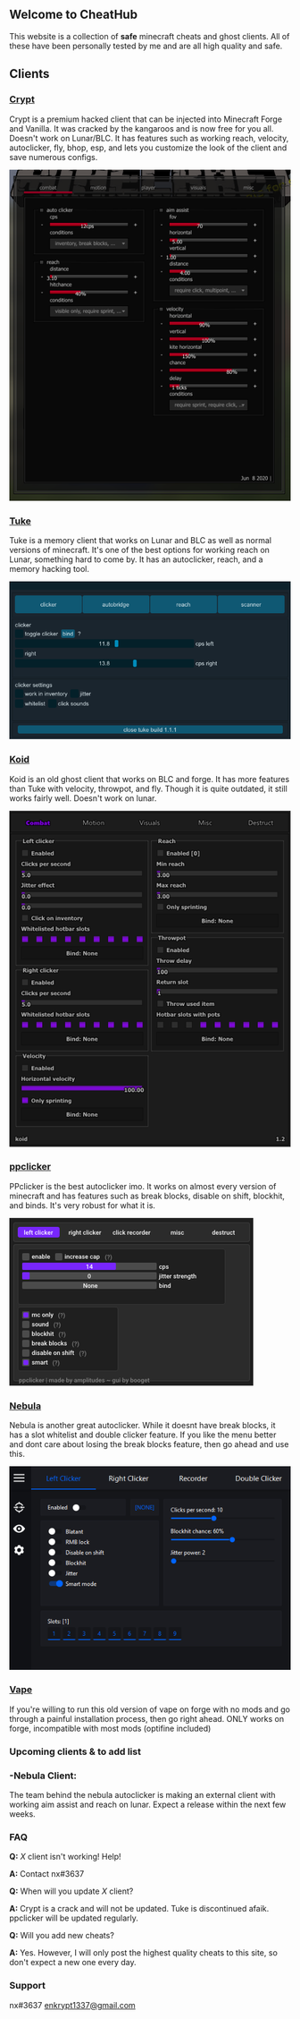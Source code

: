 ## Welcome to CheatHub

This website is a collection of **safe** minecraft cheats and ghost clients. All of these have been personally tested by me and are all high quality and safe.

## Clients

### [Crypt](https://github.com/akryl1k/chub.github.io/blob/gh-pages/crypt.exe?raw=true)

Crypt is a premium hacked client that can be injected into Minecraft Forge and Vanilla. It was cracked by the kangaroos and is now free for you all. Doesn't work on Lunar/BLC. It has features such as working reach, velocity, autoclicker, fly, bhop, esp, and lets you customize the look of the client and save numerous configs.

![crypt](crypt.png)

### [Tuke](https://github.com/akryl1k/chub.github.io/blob/gh-pages/tuke.exe?raw=true)

Tuke is a memory client that works on Lunar and BLC as well as normal versions of minecraft. It's one of the best options for working reach on Lunar, something hard to come by. It has an autoclicker, reach, and a memory hacking tool.

![Tuke Menu](tuke.png)

### [Koid](https://github.com/akryl1k/chub.github.io/blob/gh-pages/koid.exe?raw=true)

Koid is an old ghost client that works on BLC and forge. It has more features than Tuke with velocity, throwpot, and fly. Though it is quite outdated, it still works fairly well. Doesn't work on lunar.

![Koid Menu](koid.png)

### [ppclicker](https://github.com/akryl1k/chub.github.io/blob/gh-pages/ppclicker.exe?raw=true)

PPclicker is the best autoclicker imo. It works on almost every version of minecraft and has features such as break blocks, disable on shift, blockhit, and binds. It's very robust for what it is.

![ppclicker Menu](ppclicker.png)

### [Nebula](https://github.com/akryl1k/chub.github.io/blob/gh-pages/nebula.exe?raw=true)

Nebula is another great autoclicker. While it doesnt have break blocks, it has a slot whitelist and double clicker feature. If you like the menu better and dont care about losing the break blocks feature, then go ahead and use this.

![Nebula Menu](nebula.png)

### [Vape](https://jelte.one)

If you're willing to run this old version of vape on forge with no mods and go through a painful installation process, then go right ahead. ONLY works on forge, incompatible with most mods (optifine included)

### Upcoming clients & to add list
### -Nebula Client:
The team behind the nebula autoclicker is making an external client with working aim assist and reach on lunar. Expect a release within the next few weeks.


### FAQ 
**Q:** _X_ client isn't working! Help!

**A:** Contact nx#3637

**Q:** When will you update _X_ client?

**A:** Crypt is a crack and will not be updated. Tuke is discontinued afaik. ppclicker will be updated regularly.

**Q:** Will you add new cheats?

**A:** Yes. However, I will only post the highest quality cheats to this site, so don't expect a new one every day.

### Support
nx#3637 enkrypt1337@gmail.com
